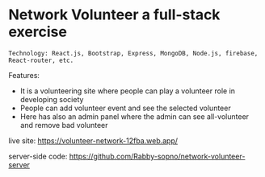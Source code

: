 # Network Volunteer a full-stack exercise 

	Technology: React.js, Bootstrap, Express, MongoDB, Node.js, firebase, React-router, etc.
  
Features:
*	It is a volunteering site where people can play a volunteer role in developing  society
*	People can add volunteer event and see the selected volunteer
*	Here has also an admin panel where the admin can see all-volunteer and remove bad volunteer

live site: https://volunteer-network-12fba.web.app/

server-side code: https://github.com/Rabby-sopno/network-volunteer-server
